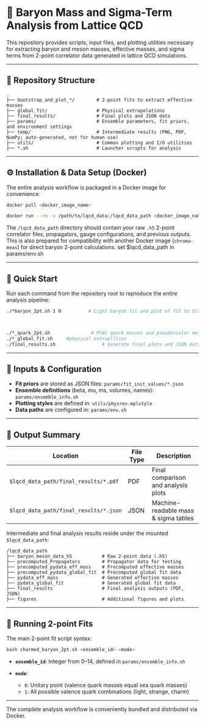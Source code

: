 # 🧪 Baryon Mass and Sigma-Term Analysis from Lattice QCD

This repository provides scripts, input files, and plotting utilities necessary for extracting baryon and meson masses, effective masses, and sigma terms from 2-point correlator data generated in lattice QCD simulations.

---

## 📁 Repository Structure

```
.
├── bootstrap_and_plot_*/        # 2-point fits to extract effective masses
├── global_fit/                  # Physical extrapolations
├── final_results/               # Final plots and JSON data
├── params/                      # Ensemble parameters, fit priors, and environment settings
├── temp/                        # Intermediate results (PNG, PDF, NumPy; auto-generated, not for human use)
├── utils/                       # Common plotting and I/O utilities
├── *.sh                         # Launcher scripts for analysis
```

---

## ⚙️ Installation & Data Setup (Docker)

The entire analysis workflow is packaged in a Docker image for convenience:

```bash
docker pull <docker_image_name>

docker run --rm -v /path/to/lqcd_data:/lqcd_data_path <docker_image_name>
```

The `/lqcd_data_path` directory should contain your raw `.h5` 2-point correlator files, propagators, gauge configurations, and previous outputs. This is also prepared for compatibility with another Docker image (`chroma-meas`) for direct baryon 2-point calculations.
set $lqcd_data_path in params/env.sh

---

## 🚀 Quick Start

Run each command from the repository root to reproduce the entire analysis pipeline:

```bash
./*baryon_2pt.sh 1 0          # Light baryon fit and plot of fit to $lqcd_data_path/figures and fit results to  $lqcd_data_path/pydata_eff_mass 1 for ensemble1 (C24P29) and second number 0/1 for unitary point all quark combinations,



./*_quark_2pt.sh               # PCAC quark masses and pseudoscalar meson decay constants
./*_global_fit.sh     #physical extraplltion
./final_results.sh                 # Generate final plots and JSON data to $lqcd_data_path/final_results
```

---

## 🔢 Inputs & Configuration

* **Fit priors** are stored as JSON files: `params/fit_init_values/*.json`
* **Ensemble definitions** (beta, mu, ms, volumes, names): `params/ensemble_info.sh`
* **Plotting styles** are defined in: `utils/physrev.mplstyle`
* **Data paths** are configured in: `params/env.sh`

---

## 🧾 Output Summary

| Location               | File Type | Description                          |
| ---------------------- | --------- | ------------------------------------ |
| `$lqcd_data_path/final_results/*.pdf`  | PDF       | Final comparison and analysis plots  |
| `$lqcd_data_path/final_results/*.json` | JSON      | Machine-readable mass & sigma tables |

Intermediate and final analysis results reside under the mounted `$lqcd_data_path`:

```
/lqcd_data_path
├── baryon_meson_data_h5           # Raw 2-point data (.h5)
├── precomputed_Propagators        # Propagator data for testing
├── precomputed_pydata_eff_mass    # Precomputed effective masses
├── precomputed_pydata_global_fit  # Precomputed global fit data
├── pydata_eff_mass                # Generated effective masses
├── pydata_global_fit              # Generated global fit data
├── final_results                  # Final analysis outputs (PDF, JSON)
├── figures                        # Additional figures and plots
```

---

## 🧭 Running 2-point Fits

The main 2-point fit script syntax:

```bash
bash charmed_baryon_2pt.sh <ensemble_id> <mode>
```

* **`ensemble_id`**: Integer from 0–14, defined in `params/ensemble_info.sh`
* **`mode`**:

  * `0`: Unitary point (valence quark masses equal sea quark masses)
  * `1`: All possible valence quark combinations (light, strange, charm)

---

The complete analysis workflow is conveniently bundled and distributed via Docker.
